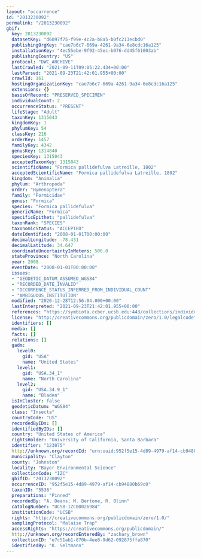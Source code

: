 ```yaml
---
layout: "occurrence"
id: "2013230092"
permalink: "/2013230092"
gbif:
  key: 2013230092
  datasetKey: "d6097f75-f99e-4c2a-b8a5-b0fc213ecbd0"
  publishingOrgKey: "cae7b6c7-669a-4261-9a34-6e8cdc16a125"
  installationKey: "4ec55ebe-9f92-45ec-b076-dd45f61003ab"
  publishingCountry: "US"
  protocol: "DWC_ARCHIVE"
  lastCrawled: "2021-09-11T09:05:22.434+00:00"
  lastParsed: "2021-09-23T21:42:01.955+00:00"
  crawlId: 161
  hostingOrganizationKey: "cae7b6c7-669a-4261-9a34-6e8cdc16a125"
  extensions: {}
  basisOfRecord: "PRESERVED_SPECIMEN"
  individualCount: 2
  occurrenceStatus: "PRESENT"
  lifeStage: "Adult"
  taxonKey: 1315043
  kingdomKey: 1
  phylumKey: 54
  classKey: 216
  orderKey: 1457
  familyKey: 4342
  genusKey: 1314840
  speciesKey: 1315043
  acceptedTaxonKey: 1315043
  scientificName: "Formica pallidefulva Latreille, 1802"
  acceptedScientificName: "Formica pallidefulva Latreille, 1802"
  kingdom: "Animalia"
  phylum: "Arthropoda"
  order: "Hymenoptera"
  family: "Formicidae"
  genus: "Formica"
  species: "Formica pallidefulva"
  genericName: "Formica"
  specificEpithet: "pallidefulva"
  taxonRank: "SPECIES"
  taxonomicStatus: "ACCEPTED"
  dateIdentified: "2008-01-01T00:00:00"
  decimalLongitude: -78.431
  decimalLatitude: 34.647
  coordinateUncertaintyInMeters: 500.0
  stateProvince: "North Carolina"
  year: 2008
  eventDate: "2008-01-01T00:00:00"
  issues:
  - "GEODETIC_DATUM_ASSUMED_WGS84"
  - "RECORDED_DATE_INVALID"
  - "OCCURRENCE_STATUS_INFERRED_FROM_INDIVIDUAL_COUNT"
  - "AMBIGUOUS_INSTITUTION"
  modified: "2020-12-28T12:56:04.000+00:00"
  lastInterpreted: "2021-09-23T21:42:01.955+00:00"
  references: "https://symbiota.ccber.ucsb.edu:443/collections/individual/index.php?occid=123075"
  license: "http://creativecommons.org/publicdomain/zero/1.0/legalcode"
  identifiers: []
  media: []
  facts: []
  relations: []
  gadm:
    level0:
      gid: "USA"
      name: "United States"
    level1:
      gid: "USA.34_1"
      name: "North Carolina"
    level2:
      gid: "USA.34.9_1"
      name: "Bladen"
  isInCluster: false
  geodeticDatum: "WGS84"
  class: "Insecta"
  countryCode: "US"
  recordedByIDs: []
  identifiedByIDs: []
  country: "United States of America"
  rightsHolder: "University of California, Santa Barbara"
  identifier: "123075"
  http://unknown.org/recordId: "urn:uuid:952f5e15-4d89-4979-af14-cb94880b69c0"
  municipality: "Clayton"
  county: "Johnston"
  locality: "Bayer Environmental Science"
  collectionCode: "IZC"
  gbifID: "2013230092"
  occurrenceID: "952f5e15-4d89-4979-af14-cb94880b69c0"
  taxonID: "5536"
  preparations: "Pinned"
  recordedBy: "A. Deans; M. Bertone, R. Blinn"
  catalogNumber: "UCSB-IZC00026984"
  institutionCode: "UCSB"
  rights: "http://creativecommons.org/publicdomain/zero/1.0/"
  samplingProtocol: "Malaise Trap"
  accessRights: "https://creativecommons.org/publicdomain/"
  http://unknown.org/recordEnteredBy: "zachary_brown"
  collectionID: "e7c51ab1-870b-4ee8-9d62-092875ffa870"
  identifiedBy: "K. Seltmann"
---
```

